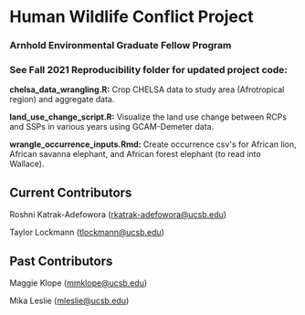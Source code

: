 # Human Wildlife Conflict Project
### Arnhold Environmental Graduate Fellow Program


### **See  Fall 2021 Reproducibility folder for updated project code:**

**chelsa_data_wrangling.R:** Crop CHELSA data to study area (Afrotropical region) and aggregate data.

**land_use_change_script.R:** Visualize the land use change between RCPs and SSPs in various years using GCAM-Demeter data.

**wrangle_occurrence_inputs.Rmd:** Create occurrence csv's for African lion, African savanna elephant, and African forest elephant (to read into Wallace).

## Current Contributors

Roshni Katrak-Adefowora (rkatrak-adefowora@ucsb.edu)

Taylor Lockmann (tlockmann@ucsb.edu)

## Past Contributors

Maggie Klope (mmklope@ucsb.edu)

Mika Leslie (mleslie@ucsb.edu)
